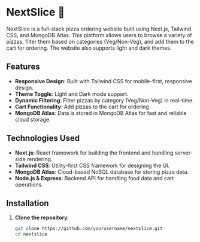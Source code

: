 # NextSlice 🍕

NextSlice is a full-stack pizza ordering website built using Next.js, Tailwind CSS, and MongoDB Atlas. This platform allows users to browse a variety of pizzas, filter them based on categories (Veg/Non-Veg), and add them to the cart for ordering. The website also supports light and dark themes.

## Features

- **Responsive Design**: Built with Tailwind CSS for mobile-first, responsive design.
- **Theme Toggle**: Light and Dark mode support.
- **Dynamic Filtering**: Filter pizzas by category (Veg/Non-Veg) in real-time.
- **Cart Functionality**: Add pizzas to the cart for ordering.
- **MongoDB Atlas**: Data is stored in MongoDB Atlas for fast and reliable cloud storage.

## Technologies Used

- **Next.js**: React framework for building the frontend and handling server-side rendering.
- **Tailwind CSS**: Utility-first CSS framework for designing the UI.
- **MongoDB Atlas**: Cloud-based NoSQL database for storing pizza data.
- **Node.js & Express**: Backend API for handling food data and cart operations.

## Installation

1. **Clone the repository**:

   ```bash
   git clone https://github.com/yourusername/nextslice.git
   cd nextslice

